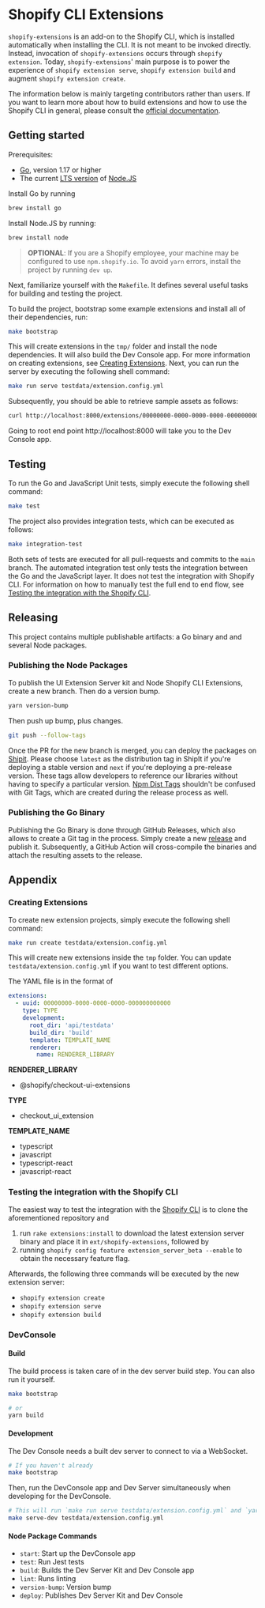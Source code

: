 # Shopify CLI Extensions

`shopify-extensions` is an add-on to the Shopify CLI, which is installed automatically when installing the CLI. It is not meant to be invoked directly. Instead, invocation of `shopify-extensions` occurs through `shopify extension`. Today, `shopify-extensions`' main purpose is to power the experience of `shopify extension serve`, `shopify extension build` and augment `shopify extension create`.

The information below is mainly targeting contributors rather than users. If you want to learn more about how to build extensions and how to use the Shopify CLI in general, please consult the [official documentation](https://shopify.dev/apps/tools/cli).

## Getting started

Prerequisites:

- [Go](https://go.dev/), version 1.17 or higher
- The current [LTS version](https://nodejs.org/en/about/releases/) of [Node.JS](https://nodejs.org/en/)

Install Go by running

```sh
brew install go
```

Install Node.JS by running:

```sh
brew install node
```

> **OPTIONAL**: If you are a Shopify employee, your machine may be configured to use `npm.shopify.io`. To avoid `yarn` errors, install the project by running `dev up`.

Next, familiarize yourself with the `Makefile`. It defines several useful tasks for building and testing the project.

To build the project, bootstrap some example extensions and install all of their dependencies, run:

```sh
make bootstrap
```

This will create extensions in the `tmp/` folder and install the node dependencies. It will also build the Dev Console app. For more information on creating extensions, see [Creating Extensions](#creating-extensions). Next, you can run the server by executing the following shell command:

```sh
make run serve testdata/extension.config.yml
```

Subsequently, you should be able to retrieve sample assets as follows:

```sh
curl http://localhost:8000/extensions/00000000-0000-0000-0000-000000000000/assets/main.js
```

Going to root end point http://localhost:8000 will take you to the Dev Console app.

## Testing

To run the Go and JavaScript Unit tests, simply execute the following shell command:

```sh
make test
```

The project also provides integration tests, which can be executed as follows:

```sh
make integration-test
```

Both sets of tests are executed for all pull-requests and commits to the `main` branch. The automated integration test only tests the integration between the Go and the JavaScript layer. It does not test the integration with Shopify CLI. For information on how to manually test the full end to end flow, see [Testing the integration with the Shopify CLI](#testing-the-integration-with-the-shpoify-cli).

## Releasing

This project contains multiple publishable artifacts: a Go binary and and several Node packages.

### Publishing the Node Packages

To publish the UI Extension Server kit and Node Shopify CLI Extensions, create a new branch. Then do a version bump.

```sh
yarn version-bump
```

Then push up bump, plus changes.

```sh
git push --follow-tags
```

Once the PR for the new branch is merged, you can deploy the packages on [Shipit](https://shipit.shopify.io/shopify/shopify-cli-extensions/production).
Please choose `latest` as the distribution tag in ShipIt if you're deploying a stable version and `next` if you're deploying a pre-release version.
These tags allow developers to reference our libraries without having to specify a particular version.
[Npm Dist Tags](https://docs.npmjs.com/cli/v8/commands/npm-dist-tag) shouldn't be confused with Git Tags, which are created during the release process as well.

### Publishing the Go Binary

Publishing the Go Binary is done through GitHub Releases, which also allows to create a Git tag in the process. Simply create a new [release](https://github.com/Shopify/shopify-cli-extensions/releases/new) and publish it. Subsequently, a GitHub Action will cross-compile the binaries and attach the resulting assets to the release.

## Appendix

### Creating Extensions

To create new extension projects, simply execute the following shell command:

```sh
make run create testdata/extension.config.yml
```

This will create new extensions inside the `tmp` folder. You can update `testdata/extension.config.yml` if you want to test different options.

The YAML file is in the format of

```yml
extensions:
  - uuid: 00000000-0000-0000-0000-000000000000
    type: TYPE
    development:
      root_dir: 'api/testdata'
      build_dir: 'build'
      template: TEMPLATE_NAME
      renderer:
        name: RENDERER_LIBRARY
```

**RENDERER_LIBRARY**

- @shopify/checkout-ui-extensions

**TYPE**

- checkout_ui_extension

**TEMPLATE_NAME**

- typescript
- javascript
- typescript-react
- javascript-react

### Testing the integration with the Shopify CLI

The easiest way to test the integration with the [Shopify CLI](https://github.com/Shopify/shopify-cli) is to clone the aforementioned repository and

1. run `rake extensions:install` to download the latest extension server binary and place it in `ext/shopify-extensions`, followed by
2. running `shopify config feature extension_server_beta --enable` to obtain the necessary feature flag.

Afterwards, the following three commands will be executed by the new extension server:

- `shopify extension create`
- `shopify extension serve`
- `shopify extension build`

### DevConsole

#### Build

The build process is taken care of in the dev server build step. You can also run it yourself.

```sh
make bootstrap

# or
yarn build
```

#### Development

The Dev Console needs a built dev server to connect to via a WebSocket.

```sh
# If you haven't already
make bootstrap
```

Then, run the DevConsole app and Dev Server simultaneously when developing for the DevConsole.

```sh
# This will run `make run serve testdata/extension.config.yml` and `yarn start`
make serve-dev testdata/extension.config.yml
```

#### Node Package Commands

- `start`: Start up the DevConsole app
- `test`: Run Jest tests
- `build`: Builds the Dev Server Kit and Dev Console app
- `lint`: Runs linting
- `version-bump`: Version bump
- `deploy`: Publishes Dev Server Kit and Dev Console
